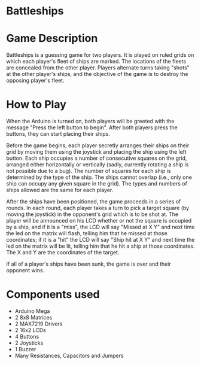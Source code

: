 # Battleships

# Game Description
Battleships is a guessing game for two players. It is played on ruled grids on which each player's fleet of ships are marked. The locations of the fleets are concealed from the other player. Players alternate turns taking "shots" at the other player's ships, and the objective of the game is to destroy the opposing player's fleet.  
  
# How to Play
When the Arduino is turned on, both players will be greeted with the message "Press the left button to begin". After both players press the buttons, they can start placing their ships.
  
Before the game begins, each player secretly arranges their ships on their grid by moving them using the joystick and placing the ship using the left button. Each ship occupies a number of consecutive squares on the grid, arranged either horizontally or vertically (sadly, currently rotating a ship is not possible due to a bug). The number of squares for each ship is determined by the type of the ship. The ships cannot overlap (i.e., only one ship can occupy any given square in the grid). The types and numbers of ships allowed are the same for each player.
  
After the ships have been positioned, the game proceeds in a series of rounds. In each round, each player takes a turn to pick a target  square (by moving the joystick) in the opponent's grid which is to be shot at. The player will be announced on his LCD whether or not the square is occupied by a ship, and if it is a "miss", the LCD will say "Missed at X Y" and next time the led on the matrix will flash, telling him that he missed at those coordinates; if it is a "hit"  the LCD will say "Ship hit at X Y" and next time the led on the matrix will be lit, telling him that he hit a ship at those coordinates. The X and Y are the coordinates of the target.

If all of a player's ships have been sunk, the game is over and their opponent wins.
  
# Components used
  - Arduino Mega
  - 2 8x8 Matrices
  - 2 MAX7219 Drivers
  - 2 16x2 LCDs
  - 4 Buttons
  - 2 Joysticks
  - 1 Buzzer
  - Many Resistances, Capacitors and Jumpers
